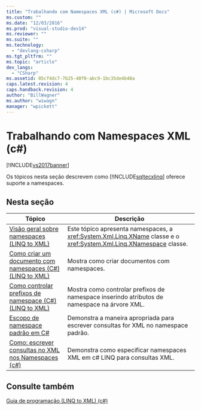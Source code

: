 ```yaml
---
title: "Trabalhando com Namespaces XML (c#) | Microsoft Docs"
ms.custom: ""
ms.date: "12/03/2016"
ms.prod: "visual-studio-dev14"
ms.reviewer: ""
ms.suite: ""
ms.technology: 
  - "devlang-csharp"
ms.tgt_pltfrm: ""
ms.topic: "article"
dev_langs: 
  - "CSharp"
ms.assetid: 05cf4dc7-7b25-40f0-abc9-1bc35de4b48a
caps.latest.revision: 4
caps.handback.revision: 4
author: "BillWagner"
ms.author: "wiwagn"
manager: "wpickett"
---
```

# Trabalhando com Namespaces XML (c#)
[!INCLUDE[vs2017banner](../../../../csharp/includes/vs2017banner.md)]

Os tópicos nesta seção descrevem como [!INCLUDE[sqltecxlinq](../../../../csharp/programming-guide/concepts/linq/includes/sqltecxlinq_md.md)] oferece suporte a namespaces.  
  
## Nesta seção  
  
|Tópico|Descrição|  
|------------|---------------|  
|[Visão geral sobre namespaces \(LINQ to XML\)](../../../../csharp/programming-guide/concepts/linq/namespaces-overview-linq-to-xml.md)|Este tópico apresenta namespaces, a <xref:System.Xml.Linq.XName> classe e o <xref:System.Xml.Linq.XNamespace> classe.|  
|[Como criar um documento com namespaces \(C\#\) \(LINQ to XML\)](../../../../csharp/programming-guide/concepts/linq/how-to-create-a-document-with-namespaces-linq-to-xml.md)|Mostra como criar documentos com namespaces.|  
|[Como controlar prefixos de namespace \(C\#\) \(LINQ to XML\)](../../../../csharp/programming-guide/concepts/linq/how-to-control-namespace-prefixes-linq-to-xml.md)|Mostra como controlar prefixos de namespace inserindo atributos de namespace na árvore XML.|  
|[Escopo de namespace padrão em C\#](../../../../csharp/programming-guide/concepts/linq/scope-of-default-namespaces.md)|Demonstra a maneira apropriada para escrever consultas for XML no namespace padrão.|  
|[Como: escrever consultas no XML nos Namespaces \(c\#\)](../../../../csharp/programming-guide/concepts/linq/how-to-write-queries-on-xml-in-namespaces.md)|Demonstra como especificar namespaces XML em c\# LINQ para consultas XML.|  
  
## Consulte também  
 [Guia de programação \(LINQ to XML\) \(c\#\)](../../../../csharp/programming-guide/concepts/linq/programming-guide-linq-to-xml.md)
